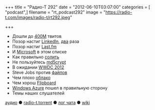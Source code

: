 +++
title = "Радио-Т 292"
date = "2012-06-10T03:07:00"
categories = [ "podcast",]
filename = "rt_podcast292"
image = "https://radio-t.com/images/radio-t/rt292.jpeg"

+++

- Дошли до [400М](http://news.cnet.com/8301-1023_3-57448388-93/twitter-hits-400-million-tweets-per-day-mostly-mobile/) твитов
- Позор настиг [LinkedIn](http://arstechnica.com/security/2012/06/8-million-leaked-passwords-connected-to-linkedin/), [два](http://mashable.com/2012/06/08/linkedin-stolen-passwords-list/) раза
- Позор настиг [Last.fm](http://www.bbc.co.uk/news/technology-18358485)
- И [Microsoft](http://arstechnica.com/security/2012/06/revamped-windows-update-contains-flame/) в этом списке
- Как правильно [солить](http://blog.agilebits.com/2012/06/06/a-salt-free-diet-is-bad-for-your-security/)
- Не пользуйтесь [md5crypt](http://habrahabr.ru/post/145454/)
- В ожидании [WWDC 2012](http://9to5mac.com/2012/06/08/wwdc-2012-roundup-ios-6-new-macs-icloud-updates-and-os-x-mountain-lion-bonus-new-apple-app/)
- Steve Jobs против [файлов](http://oleb.net/blog/2012/06/steve-jobs-on-the-file-system/)
- Чем плохо [облако](http://justcramer.com/2012/06/02/the-cloud-is-not-for-you/)
- Чем хорош [Flipboard](http://mashable.com/2012/06/05/flipboard-design/)
- [Windows Azure](http://www.zdnet.com/blog/btl/windows-azure-re-imagined-microsofts-fit-for-the-cloud/79561) пошел в правильную сторону
- Темы наших слушателей

[аудио](http://cdn.radio-t.com/rt_podcast292.mp3) ● [radio-t.torrent](http://cdn.radio-t.com/torrents/rt_podcast292.mp3.torrent) ● [лог чата](http://chat.radio-t.com/logs/radio-t-292.html) ● [wiki](http://wiki.radio-t.com/%D0%92%D1%8B%D0%BF%D1%83%D1%81%D0%BA_292)<audio src="http://cdn.radio-t.com/rt_podcast292.mp3" preload="none"></audio>
